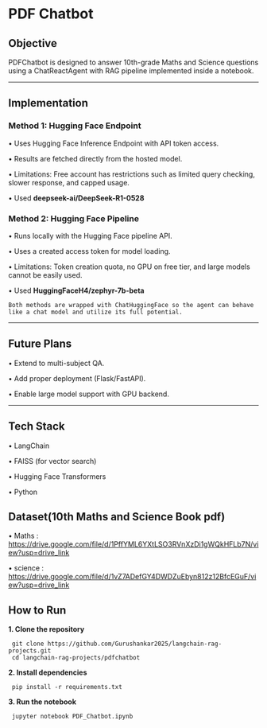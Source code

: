 # **PDF Chatbot**

## **Objective**

PDFChatbot is designed to answer 10th-grade Maths and Science questions using a ChatReactAgent with RAG pipeline implemented inside a notebook.

----

## **Implementation**

### **Method 1: Hugging Face Endpoint**

 • Uses Hugging Face Inference Endpoint with API token access.

 • Results are fetched directly from the hosted model.

 • Limitations: Free account has restrictions such as limited query checking, slower response, and capped usage.

 • Used **deepseek-ai/DeepSeek-R1-0528**
 
### **Method 2: Hugging Face Pipeline**

 • Runs locally with the Hugging Face pipeline API.

 • Uses a created access token for model loading.

 • Limitations: Token creation quota, no GPU on free tier, and large models cannot be easily used.

 • Used **HuggingFaceH4/zephyr-7b-beta**
   
    Both methods are wrapped with ChatHuggingFace so the agent can behave like a chat model and utilize its full potential.


---- 

## **Future Plans**

 • Extend to multi-subject QA.

 • Add proper deployment (Flask/FastAPI).

 • Enable large model support with GPU backend.

----- 

## **Tech Stack**

• LangChain

• FAISS (for vector search)

• Hugging Face Transformers

• Python

## Dataset(10th Maths and Science Book pdf)

 • Maths : https://drive.google.com/file/d/1PffYML6YXtLSO3RVnXzDi1gWQkHFLb7N/view?usp=drive_link

 • science : https://drive.google.com/file/d/1vZ7ADefGY4DWDZuEbyn812z12BfcEGuF/view?usp=drive_link

## **How to Run**

**1. Clone the repository**  
   
     git clone https://github.com/Gurushankar2025/langchain-rag-projects.git
     cd langchain-rag-projects/pdfchatbot

**2. Install dependencies**

     pip install -r requirements.txt
   
**3. Run the notebook**

     jupyter notebook PDF_Chatbot.ipynb

